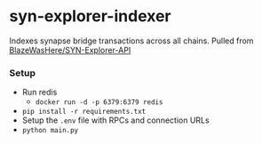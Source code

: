 # syn-explorer-indexer

Indexes synapse bridge transactions across all chains. Pulled from [BlazeWasHere/SYN-Explorer-API](https://github.com/BlazeWasHere/SYN-Explorer-API)

### Setup

* Run redis
  * `docker run -d -p 6379:6379 redis`
* `pip install -r requirements.txt`
* Setup the `.env` file with RPCs and connection URLs
* `python main.py`